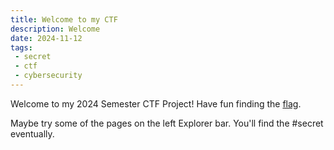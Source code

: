 ```yaml
---
title: Welcome to my CTF
description: Welcome
date: 2024-11-12
tags:
 - secret
 - ctf
 - cybersecurity
---
```

Welcome to my 2024 Semester CTF Project! Have fun finding the [flag](https://docs.ctfd.io/docs/challenges/flags/#:~:text=In%20most%20CTFs%2C%20the%20objective,that%20you%20accomplished%20the%20task.). 

Maybe try some of the pages on the left Explorer bar. You'll find the #secret eventually.